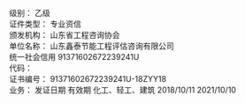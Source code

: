 级别：	乙级	
证件类型：	专业资信	
颁发机构：	山东省工程咨询协会	
单位名称：	山东鑫泰节能工程评估咨询有限公司	
统一社会信用	91371602672239241U	
代码：		
证书编号：	91371602672239241U-18ZYY18	
业务：	发证日期	有效期
化工、轻工、建筑	2018/10/11	2021/10/10

